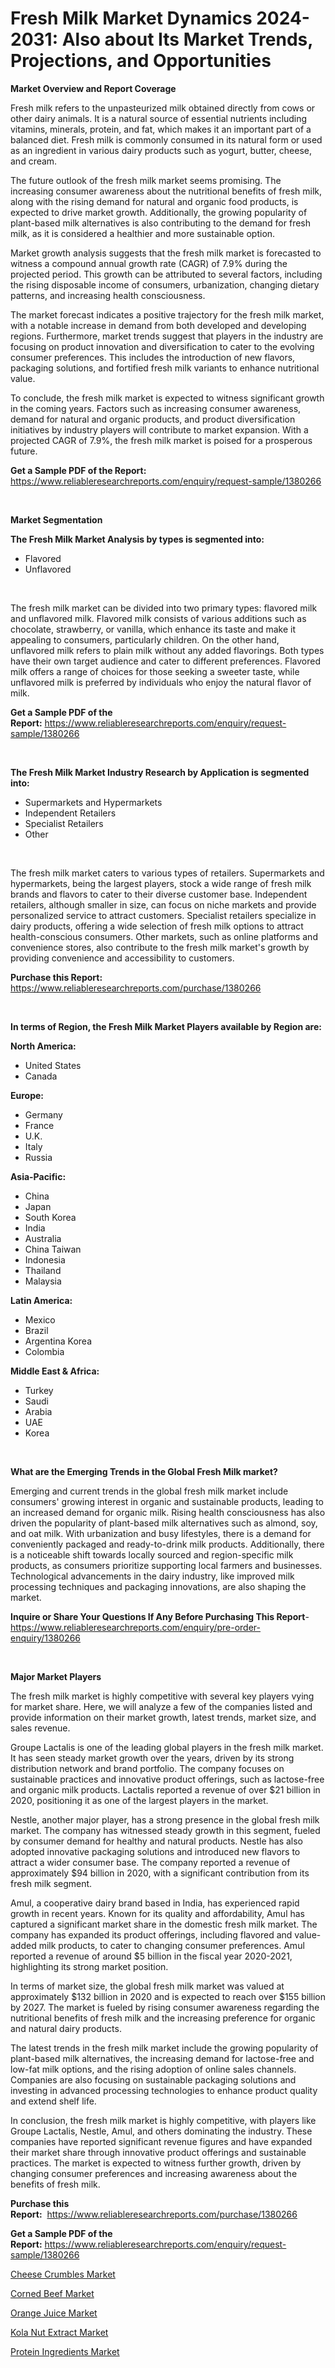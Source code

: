 <p><h1>Fresh Milk Market Dynamics 2024-2031: Also about Its Market Trends, Projections, and Opportunities</h1></p><p><strong>Market Overview and Report Coverage</strong></p>
<p><p>Fresh milk refers to the unpasteurized milk obtained directly from cows or other dairy animals. It is a natural source of essential nutrients including vitamins, minerals, protein, and fat, which makes it an important part of a balanced diet. Fresh milk is commonly consumed in its natural form or used as an ingredient in various dairy products such as yogurt, butter, cheese, and cream.</p><p>The future outlook of the fresh milk market seems promising. The increasing consumer awareness about the nutritional benefits of fresh milk, along with the rising demand for natural and organic food products, is expected to drive market growth. Additionally, the growing popularity of plant-based milk alternatives is also contributing to the demand for fresh milk, as it is considered a healthier and more sustainable option.</p><p>Market growth analysis suggests that the fresh milk market is forecasted to witness a compound annual growth rate (CAGR) of 7.9% during the projected period. This growth can be attributed to several factors, including the rising disposable income of consumers, urbanization, changing dietary patterns, and increasing health consciousness. </p><p>The market forecast indicates a positive trajectory for the fresh milk market, with a notable increase in demand from both developed and developing regions. Furthermore, market trends suggest that players in the industry are focusing on product innovation and diversification to cater to the evolving consumer preferences. This includes the introduction of new flavors, packaging solutions, and fortified fresh milk variants to enhance nutritional value.</p><p>To conclude, the fresh milk market is expected to witness significant growth in the coming years. Factors such as increasing consumer awareness, demand for natural and organic products, and product diversification initiatives by industry players will contribute to market expansion. With a projected CAGR of 7.9%, the fresh milk market is poised for a prosperous future.</p></p>
<p><strong>Get a Sample PDF of the Report:</strong> <a href="https://www.reliableresearchreports.com/enquiry/request-sample/1380266">https://www.reliableresearchreports.com/enquiry/request-sample/1380266</a></p>
<p>&nbsp;</p>
<p><strong>Market Segmentation</strong></p>
<p><strong>The Fresh Milk Market Analysis by types is segmented into:</strong></p>
<p><ul><li>Flavored</li><li>Unflavored</li></ul></p>
<p>&nbsp;</p>
<p><p>The fresh milk market can be divided into two primary types: flavored milk and unflavored milk. Flavored milk consists of various additions such as chocolate, strawberry, or vanilla, which enhance its taste and make it appealing to consumers, particularly children. On the other hand, unflavored milk refers to plain milk without any added flavorings. Both types have their own target audience and cater to different preferences. Flavored milk offers a range of choices for those seeking a sweeter taste, while unflavored milk is preferred by individuals who enjoy the natural flavor of milk.</p></p>
<p><strong>Get a Sample PDF of the Report:</strong>&nbsp;<a href="https://www.reliableresearchreports.com/enquiry/request-sample/1380266">https://www.reliableresearchreports.com/enquiry/request-sample/1380266</a></p>
<p>&nbsp;</p>
<p><strong>The Fresh Milk Market Industry Research by Application is segmented into:</strong></p>
<p><ul><li>Supermarkets and Hypermarkets</li><li>Independent Retailers</li><li>Specialist Retailers</li><li>Other</li></ul></p>
<p>&nbsp;</p>
<p><p>The fresh milk market caters to various types of retailers. Supermarkets and hypermarkets, being the largest players, stock a wide range of fresh milk brands and flavors to cater to their diverse customer base. Independent retailers, although smaller in size, can focus on niche markets and provide personalized service to attract customers. Specialist retailers specialize in dairy products, offering a wide selection of fresh milk options to attract health-conscious consumers. Other markets, such as online platforms and convenience stores, also contribute to the fresh milk market's growth by providing convenience and accessibility to customers.</p></p>
<p><strong>Purchase this Report:</strong>&nbsp; <a href="https://www.reliableresearchreports.com/purchase/1380266">https://www.reliableresearchreports.com/purchase/1380266</a></p>
<p>&nbsp;</p>
<p><strong>In terms of Region, the Fresh Milk Market Players available by Region are:</strong></p>
<p>
    <p> <strong> North America: </strong>
        <ul>
            <li>United States</li>
            <li>Canada</li>
        </ul>
        </p> 
    <p> <strong> Europe: </strong>
        <ul>
            <li>Germany</li>
            <li>France</li>
            <li>U.K.</li>
            <li>Italy</li>
            <li>Russia</li>
        </ul>
        </p> 
    <p> <strong> Asia-Pacific: </strong>
        <ul>
            <li>China</li>
            <li>Japan</li>
            <li>South Korea</li>
            <li>India</li>
            <li>Australia</li>
            <li>China Taiwan</li>
            <li>Indonesia</li>
            <li>Thailand</li>
            <li>Malaysia</li>
        </ul>
        </p> 
    <p> <strong> Latin America: </strong>
        <ul>
            <li>Mexico</li>
            <li>Brazil</li>
            <li>Argentina Korea</li>
            <li>Colombia</li>
        </ul>
        </p> 
    <p> <strong> Middle East & Africa: </strong>
        <ul>
            <li>Turkey</li>
            <li>Saudi</li>
            <li>Arabia</li>
            <li>UAE</li>
            <li>Korea</li>
        </ul>
    </p>
    </p>
<p>&nbsp;</p>
<p><strong>What are the Emerging Trends in the Global Fresh Milk market?</strong></p>
<p><p>Emerging and current trends in the global fresh milk market include consumers' growing interest in organic and sustainable products, leading to an increased demand for organic milk. Rising health consciousness has also driven the popularity of plant-based milk alternatives such as almond, soy, and oat milk. With urbanization and busy lifestyles, there is a demand for conveniently packaged and ready-to-drink milk products. Additionally, there is a noticeable shift towards locally sourced and region-specific milk products, as consumers prioritize supporting local farmers and businesses. Technological advancements in the dairy industry, like improved milk processing techniques and packaging innovations, are also shaping the market.</p></p>
<p><strong>Inquire or Share Your Questions If Any Before Purchasing This Report</strong>- <a href="https://www.reliableresearchreports.com/enquiry/pre-order-enquiry/1380266">https://www.reliableresearchreports.com/enquiry/pre-order-enquiry/1380266</a></p>
<p>&nbsp;</p>
<p><strong>Major Market Players</strong></p>
<p><p>The fresh milk market is highly competitive with several key players vying for market share. Here, we will analyze a few of the companies listed and provide information on their market growth, latest trends, market size, and sales revenue.</p><p>Groupe Lactalis is one of the leading global players in the fresh milk market. It has seen steady market growth over the years, driven by its strong distribution network and brand portfolio. The company focuses on sustainable practices and innovative product offerings, such as lactose-free and organic milk products. Lactalis reported a revenue of over $21 billion in 2020, positioning it as one of the largest players in the market.</p><p>Nestle, another major player, has a strong presence in the global fresh milk market. The company has witnessed steady growth in this segment, fueled by consumer demand for healthy and natural products. Nestle has also adopted innovative packaging solutions and introduced new flavors to attract a wider consumer base. The company reported a revenue of approximately $94 billion in 2020, with a significant contribution from its fresh milk segment.</p><p>Amul, a cooperative dairy brand based in India, has experienced rapid growth in recent years. Known for its quality and affordability, Amul has captured a significant market share in the domestic fresh milk market. The company has expanded its product offerings, including flavored and value-added milk products, to cater to changing consumer preferences. Amul reported a revenue of around $5 billion in the fiscal year 2020-2021, highlighting its strong market position.</p><p>In terms of market size, the global fresh milk market was valued at approximately $132 billion in 2020 and is expected to reach over $155 billion by 2027. The market is fueled by rising consumer awareness regarding the nutritional benefits of fresh milk and the increasing preference for organic and natural dairy products.</p><p>The latest trends in the fresh milk market include the growing popularity of plant-based milk alternatives, the increasing demand for lactose-free and low-fat milk options, and the rising adoption of online sales channels. Companies are also focusing on sustainable packaging solutions and investing in advanced processing technologies to enhance product quality and extend shelf life.</p><p>In conclusion, the fresh milk market is highly competitive, with players like Groupe Lactalis, Nestle, Amul, and others dominating the industry. These companies have reported significant revenue figures and have expanded their market share through innovative product offerings and sustainable practices. The market is expected to witness further growth, driven by changing consumer preferences and increasing awareness about the benefits of fresh milk.</p></p>
<p><strong>Purchase this Report:</strong>&nbsp;&nbsp;<a href="https://www.reliableresearchreports.com/purchase/1380266">https://www.reliableresearchreports.com/purchase/1380266</a></p>
<p></p>
<p><strong>Get a Sample PDF of the Report:</strong>&nbsp;<a href="https://www.reliableresearchreports.com/enquiry/request-sample/1380266">https://www.reliableresearchreports.com/enquiry/request-sample/1380266</a></p>
<p><p><a href="https://github.com/FassouRP/Market-Research-Report-List-2/blob/main/cheese-crumbles-market.md">Cheese Crumbles Market</a></p><p><a href="https://github.com/mabutironaldo/Market-Research-Report-List-2/blob/main/corned-beef-market.md">Corned Beef Market</a></p><p><a href="https://github.com/lbird53714/Market-Research-Report-List-2/blob/main/orange-juice-market.md">Orange Juice Market</a></p><p><a href="https://github.com/castoriffic/Market-Research-Report-List-2/blob/main/kola-nut-extract-market.md">Kola Nut Extract Market</a></p><p><a href="https://github.com/ashepherd82/Market-Research-Report-List-2/blob/main/protein-ingredients-market.md">Protein Ingredients Market</a></p></p>